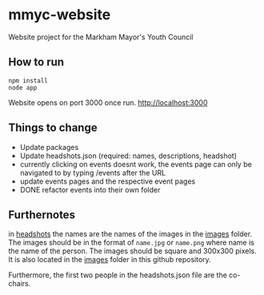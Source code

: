 # mmyc-website
Website project for the Markham Mayor's Youth Council

## How to run
```
npm install
node app
```
Website opens on port 3000 once run. [http://localhost:3000](http://localhost:3000)


## Things to change
- Update packages
- Update headshots.json (required: names, descriptions, headshot)
- currently clicking on events doesnt work, the events page can only be navigated to
by typing /events after the URL
- update events pages and the respective event pages
- DONE refactor events into their own folder 

## Furthernotes
in [headshots](headshots.json) the names are the names of the images in the 
[images](public/images) folder. The images should be in the format of `name.jpg` 
or `name.png` where name is the name of the person. The images should be square and 
300x300 pixels. It is also located in the [images](public/img/headshots) folder in 
this github repository.

Furthermore, the first two people in the headshots.json file are the co-chairs.